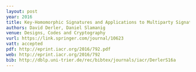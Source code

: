 ```yaml
---
layout: post
year: 2016
title: Key-Homomorphic Signatures and Applications to Multiparty Signatures and Non-Interactive Zero-Knowledge
authors: David Derler, Daniel Slamanig
venue: Designs, Codes and Cryptography
vurl: https://link.springer.com/journal/10623
vatt: accepted 
pdf: http://eprint.iacr.org/2016/792.pdf
web: http://eprint.iacr.org/2016/792
bib: http://dblp.uni-trier.de/rec/bibtex/journals/iacr/DerlerS16a
---
```


